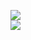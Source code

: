 [![](https://img.shields.io/badge/Made%20With-Github%20Spray-lightgrey.svg?style=for-the-badge&logo=github)](https://github.com/Annihil/github-spray#20771)  
[![](https://i.imgur.com/2DrTn0Z.gif)](https://github.com/Annihil/github-spray)